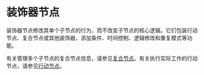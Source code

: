 # 装饰器节点

装饰器节点修改其单个子节点的行为，而不改变子节点的核心逻辑。它们包装行动节点、复合节点或其他装饰器，添加条件、时间控制、逻辑修改和重复模式等功能。

有关管理多个子节点的复合节点信息，请参见[复合节点](04-02-01-02-composite-nodes.md)。有关执行实际工作的行动节点，请参见[行动节点](04-02-01-04-action-nodes.md)。